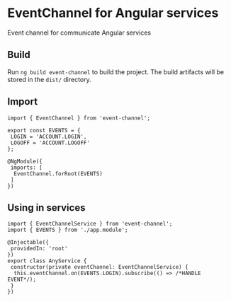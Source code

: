 # EventChannel for Angular services

Event channel for communicate Angular services

## Build

Run `ng build event-channel` to build the project. The build artifacts will be stored in the `dist/` directory.

## Import

```
import { EventChannel } from 'event-channel';

export const EVENTS = {
 LOGIN = 'ACCOUNT.LOGIN',
 LOGOFF = 'ACCOUNT.LOGOFF'
};

@NgModule({
 imports: [
  EventChannel.forRoot(EVENTS)
 ]
})
```

## Using in services

```
import { EventChannelService } from 'event-channel';
import { EVENTS } from './app.module';

@Injectable({
 providedIn: 'root'
})
export class AnyService {
 constructor(private eventChannel: EventChannelService) {
  this.eventChannel.on(EVENTS.LOGIN).subscribe(() => /*HANDLE EVENT*/);
 }
})
```
